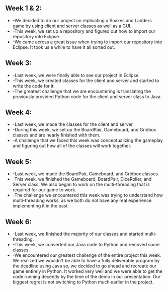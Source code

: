 ## **Week 1 & 2:** ##

* -We decided to do our project on replicating a Snakes and Ladders game by using client and server classes as well as a GUI. 
* -This week, we set up a repository and figured out how to import our repository into Eclipse.
* -We came across a great issue when trying to import our repository into Eclipse. It took us a while to have it all sorted out.

## **Week 3:** ##

* -Last week, we were finally able to see our project in Eclipse.
* -This week, we created classes for the client and server and started to write the code for it.
* -The greatest challenge that we are encountering is translating the previously provided Python code for the client and server class to Java. 

## **Week 4:** ##

* -Last week, we made the classes for the client and server.
* -During this week, we set up the BoardPair, Gameboard, and Gridbox classes and are nearly finished with them.
* -A challenge that we faced this week was conceptualizing the gameplay and figuring out how all of the classes will work together. 

## **Week 5:** ##

* -Last week, we made the BoardPair, Gameboard, and Gridbox classes.
* -This week, we finished the Gameboard, BoardPair, DiceRoller, and Server class. We also began to work on the multi-threading that is required for our game to work. 
* -The challenge we encountered this week was trying to understand how multi-threading works, as we both do not have any real experience implementing it in the past.

## **Week 6:** ##

* -Last week, we finished the majority of our classes and started multi-threading.
* -This week, we converted our Java code to Python and removed some classes. 
* -We encountered our greatest challenge of the entire project this week. We realized we wouldn't be able to have a fully deliverable program by the deadline using Java so, we decided to go ahead and recreate our game entirely in Python. It worked very well and we were able to get the code running decently by the time of the demo in our presentation. Our biggest regret is not switching to Python much earlier in the project. 
